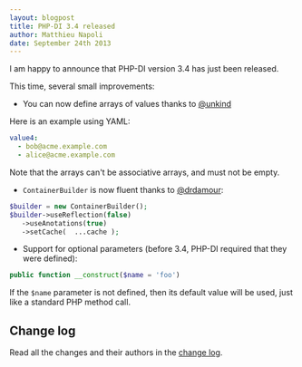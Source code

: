 ```yaml
---
layout: blogpost
title: PHP-DI 3.4 released
author: Matthieu Napoli
date: September 24th 2013
---
```


I am happy to announce that PHP-DI version 3.4 has just been released.

This time, several small improvements:

- You can now define arrays of values thanks to [@unkind](https://github.com/unkind)

Here is an example using YAML:

```yaml
value4:
  - bob@acme.example.com
  - alice@acme.example.com
```

Note that the arrays can't be associative arrays, and must not be empty.

- `ContainerBuilder` is now fluent thanks to [@drdamour](https://github.com/drdamour):

```php
$builder = new ContainerBuilder();
$builder->useReflection(false)
   ->useAnotations(true)
   ->setCache(  ...cache );
```

- Support for optional parameters (before 3.4, PHP-DI required that they were defined):

```php
public function __construct($name = 'foo')
```

If the `$name` parameter is not defined, then its default value will be used, just like a standard PHP method call.

## Change log

Read all the changes and their authors in the [change log](../change-log.md).
